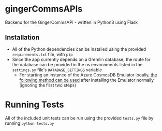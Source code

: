 # gingerCommsAPIs

Backend for the GingerCommsAPI - written in Python3 using Flask

## Installation

- All of the Python dependencies can be installed using the provided `requirements.txt` file, with `pip`
- Since the app currently depends on a Gremlin database, the route for the database can be provided in the os environments listed in the `settings.py` file's `DATABASE_SETTINGS` variable
	- For starting an instance of the Azure CosmosDB Emulator locally, [the following method can be used](https://github.com/MichalWierzbinski/cosmosdb-emulator-gremlin/blob/master/README.md) after installing the Emulator normally (ignoring the first two steps) 

# Running Tests

All of the included unit tests can be run using the provided `tests.py` file by running `python tests.py`
